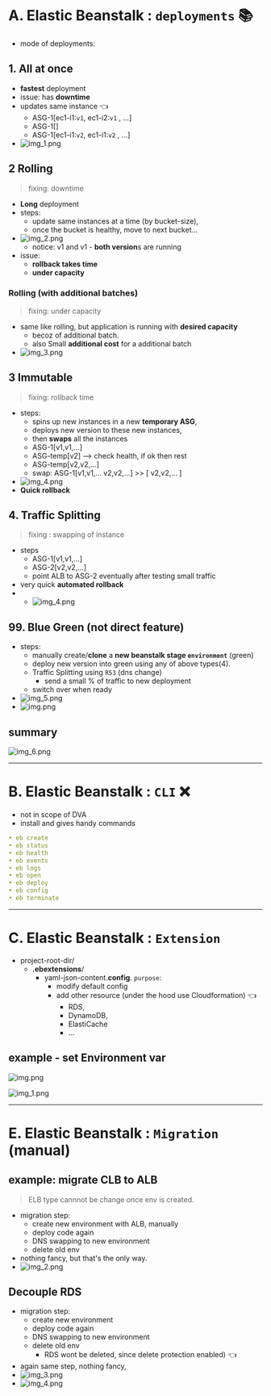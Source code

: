 # A. Elastic Beanstalk : `deployments` :books:
- mode of deployments:
## 1. All at once
- **fastest**  deployment
- issue: has  **downtime**
- updates same instance :point_left:
  - ASG-1[ec1-i1:`v1`, ec1-i2:`v1` , ...]
  - ASG-1[]
  - ASG-1[ec1-i1:`v2`, ec1-i1:`v2` , ...]
- ![img_1.png](../99_img/dva/beanstalk/01/img_1.png)

## 2 Rolling
> fixing: downtime
- **Long** deployment
- steps:
  - update same instances at a time (by bucket-size), 
  - once the bucket is healthy, move to next bucket...
- ![img_2.png](../99_img/dva/beanstalk/01/img_2.png)
  - notice: v1 and v1 - **both version**s are running
- issue:
  - **rollback takes time**
  - **under capacity**

### Rolling (with additional batches)
> fixing: under capacity
- same like rolling, but application is running with **desired capacity**
  - becoz of additional batch.
  - also Small **additional cost** for a additional batch
- ![img_3.png](../99_img/dva/beanstalk/01/img_3.png)

## 3 Immutable 
> fixing: rollback time
- steps:
  - spins up new instances in a new **temporary ASG**, 
  - deploys new version to these new instances,
  - then **swaps** all the instances
  - ASG-1[v1,v1,...]
  - ASG-temp[v2] --> check health, if ok then rest
  - ASG-temp[v2,v2,...]
  - swap: ASG-1[v1,v1,... v2,v2,...] >> [ v2,v2,... ]
- ![img_4.png](../99_img/dva/beanstalk/01/img_4.png)
- **Quick rollback**

## 4. Traffic Splitting
> fixing : swapping of instance
- steps
  - ASG-1[v1,v1,...]
  - ASG-2[v2,v2,...]
  - point ALB to ASG-2 eventually after testing small traffic
- very quick **automated rollback**
- - ![img_4.png](../99_img/dva/beanstalk/01/img_7.png)

## 99. Blue Green (not direct feature)
- steps:
  - manually create/**clone** a **new beanstalk stage `environment`** (green)
  - deploy new version into green using any of above types(4).
  - Traffic Splitting using `R53` (dns change)
    - send a small % of traffic to new deployment
  - switch over when ready
- ![img_5.png](../99_img/dva/beanstalk/01/img_5.png)
- ![img.png](../99_img/dva/beanstalk/01/img10.png)

## summary
![img_6.png](../99_img/dva/beanstalk/01/img_6.png)

---
# B. Elastic Beanstalk : `CLI` :x:
- not in scope of DVA
- install and gives handy commands
```yaml
• eb create
• eb status
• eb health
• eb events
• eb logs
• eb open
• eb deploy
• eb config
• eb terminate
```


---
# C. Elastic Beanstalk : `Extension`
- project-root-dir/
  - **.ebextensions**/
    - yaml-json-content.**config**. `purpose`:
      - modify default config
      - add other resource (under the hood use Cloudformation)  :point_left:
        - RDS, 
        - DynamoDB, 
        - ElastiCache
        - ...

## example - set Environment var

![img.png](../99_img/dva/beanstalk/02/img.png)

![img_1.png](../99_img/dva/beanstalk/02/img_1.png)


---
# E. Elastic Beanstalk : `Migration` (manual)

## example: migrate CLB to ALB
> ELB type cannnot be change once env is created.
- migration step:
  - create new environment with ALB, manually
  - deploy code again 
  - DNS swapping to new environment
  - delete old env
- nothing fancy, but that's the only way.
- ![img_2.png](../99_img/dva/beanstalk/02/img_2.png)

## Decouple RDS
- migration step:
  - create new environment
  - deploy code again 
  - DNS swapping to new environment
  - delete old env 
    - RDS wont be deleted, since delete protection enabled) :point_left:
- again same step, nothing fancy, 
- ![img_3.png](../99_img/dva/beanstalk/02/img_3.png)
- ![img_4.png](../99_img/dva/beanstalk/02/img_4.png)